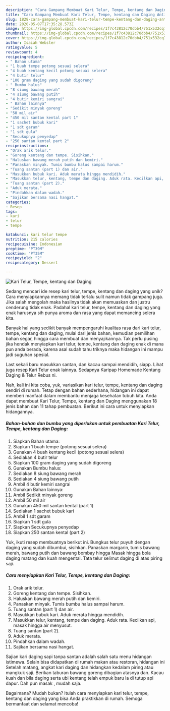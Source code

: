 ```yaml
---
description: "Cara Gampang Membuat Kari Telur, Tempe, kentang dan Daging Anti Gagal"
title: "Cara Gampang Membuat Kari Telur, Tempe, kentang dan Daging Anti Gagal"
slug: 1828-cara-gampang-membuat-kari-telur-tempe-kentang-dan-daging-anti-gagal
date: 2020-05-07T17:35:28.573Z
image: https://img-global.cpcdn.com/recipes/1f7c43812c70dbb4/751x532cq70/kari-telur-tempe-kentang-dan-daging-foto-resep-utama.jpg
thumbnail: https://img-global.cpcdn.com/recipes/1f7c43812c70dbb4/751x532cq70/kari-telur-tempe-kentang-dan-daging-foto-resep-utama.jpg
cover: https://img-global.cpcdn.com/recipes/1f7c43812c70dbb4/751x532cq70/kari-telur-tempe-kentang-dan-daging-foto-resep-utama.jpg
author: Isaiah Webster
ratingvalue: 5
reviewcount: 4
recipeingredient:
- " Bahan utama"
- "1 buah tempe potong sesuai selera"
- "4 buah kentang kecil potong sesuai selera"
- "4 butir telur"
- "100 gram daging yang sudah digoreng"
- " Bumbu halus"
- "8 siung bawang merah"
- "4 siung bawang putih"
- "4 butir kemiri sangrai"
- " Bahan lainnya"
- "Sedikit minyak goreng"
- "50 mil air"
- "450 mil santan kental part 1"
- "1 sachet bubuk kari"
- "1 sdt garam"
- "1 sdt gula"
- "Secukupnya penyedap"
- "250 santan kental part 2"
recipeinstructions:
- "Orak arik telur."
- "Goreng kentang dan tempe. Sisihkan."
- "Haluskan bawang merah putih dan kemiri."
- "Panaskan minyak. Tumis bumbu halus sampai harum."
- "Tuang santan (part 1) dan air."
- "Masukkan bubuk kari. Aduk merata hingga mendidih."
- "Masukkan telur, kentang, tempe dan daging. Aduk rata. Kecilkan api, masak hingga air menyusut."
- "Tuang santan (part 2)."
- "Aduk merata."
- "Pindahkan dalam wadah."
- "Sajikan bersama nasi hangat."
categories:
- Resep
tags:
- kari
- telur
- tempe

katakunci: kari telur tempe 
nutrition: 215 calories
recipecuisine: Indonesian
preptime: "PT39M"
cooktime: "PT35M"
recipeyield: "2"
recipecategory: Dessert

---
```



![Kari Telur, Tempe, kentang dan Daging](https://img-global.cpcdn.com/recipes/1f7c43812c70dbb4/751x532cq70/kari-telur-tempe-kentang-dan-daging-foto-resep-utama.jpg)

Sedang mencari ide resep kari telur, tempe, kentang dan daging yang unik? Cara menyiapkannya memang tidak terlalu sulit namun tidak gampang juga. Jika salah mengolah maka hasilnya tidak akan memuaskan dan justru cenderung tidak enak. Padahal kari telur, tempe, kentang dan daging yang enak harusnya sih punya aroma dan rasa yang dapat memancing selera kita.

Banyak hal yang sedikit banyak mempengaruhi kualitas rasa dari kari telur, tempe, kentang dan daging, mulai dari jenis bahan, kemudian pemilihan bahan segar, hingga cara membuat dan menyajikannya. Tak perlu pusing jika hendak menyiapkan kari telur, tempe, kentang dan daging enak di mana pun anda berada, karena asal sudah tahu triknya maka hidangan ini mampu jadi suguhan spesial.

Last sekali baru masukkan santan, dan kacau sampai mendidih, siapp. Lihat juga resep Kari Telur enak lainnya. Sedapnya Karipap Homemade Kentang Daging &amp; Telur Rebus ni.


Nah, kali ini kita coba, yuk, variasikan kari telur, tempe, kentang dan daging sendiri di rumah. Tetap dengan bahan sederhana, hidangan ini dapat memberi manfaat dalam membantu menjaga kesehatan tubuh kita. Anda dapat membuat Kari Telur, Tempe, kentang dan Daging menggunakan 18 jenis bahan dan 11 tahap pembuatan. Berikut ini cara untuk menyiapkan hidangannya.

<!--inarticleads1-->

##### Bahan-bahan dan bumbu yang diperlukan untuk pembuatan Kari Telur, Tempe, kentang dan Daging:

1. Siapkan  Bahan utama:
1. Siapkan 1 buah tempe (potong sesuai selera)
1. Gunakan 4 buah kentang kecil (potong sesuai selera)
1. Sediakan 4 butir telur
1. Siapkan 100 gram daging yang sudah digoreng
1. Gunakan  Bumbu halus:
1. Sediakan 8 siung bawang merah
1. Sediakan 4 siung bawang putih
1. Ambil 4 butir kemiri sangrai
1. Gunakan  Bahan lainnya:
1. Ambil Sedikit minyak goreng
1. Ambil 50 mil air
1. Gunakan 450 mil santan kental (part 1)
1. Sediakan 1 sachet bubuk kari
1. Ambil 1 sdt garam
1. Siapkan 1 sdt gula
1. Siapkan Secukupnya penyedap
1. Siapkan 250 santan kental (part 2)


Yuk, ikuti resep membuatnya berikut ini. Bungkus telur puyuh dengan daging yang sudah dibumbui, sisihkan. Panaskan margarin, tumis bawang merah, bawang putih dan bawang bombay hingga Masak hingga bola daging matang dan kuah mengental. Tata telur selimut daging di atas piring saji. 

<!--inarticleads2-->

##### Cara menyiapkan Kari Telur, Tempe, kentang dan Daging:

1. Orak arik telur.
1. Goreng kentang dan tempe. Sisihkan.
1. Haluskan bawang merah putih dan kemiri.
1. Panaskan minyak. Tumis bumbu halus sampai harum.
1. Tuang santan (part 1) dan air.
1. Masukkan bubuk kari. Aduk merata hingga mendidih.
1. Masukkan telur, kentang, tempe dan daging. Aduk rata. Kecilkan api, masak hingga air menyusut.
1. Tuang santan (part 2).
1. Aduk merata.
1. Pindahkan dalam wadah.
1. Sajikan bersama nasi hangat.


Sajian kari daging sapi tanpa santan adalah salah satu menu hidangan istimewa. Selain bisa didapatkan di rumah makan atau restoran, hidangan ini Setelah matang, angkat kari daging dan hidangkan kedalam piring atau mangkuk saji. Berikan taburan bawang goreng dibagian atasnya dan. Kacau kuah dan bila daging serta ubi kentang telah empuk baru la di tutup api dapur. Dah pun masak , mudah saja. 

Bagaimana? Mudah bukan? Itulah cara menyiapkan kari telur, tempe, kentang dan daging yang bisa Anda praktikkan di rumah. Semoga bermanfaat dan selamat mencoba!
